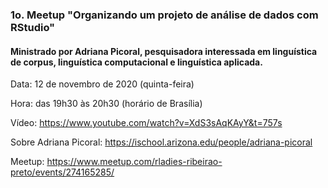 ### 1o. Meetup "Organizando um projeto de análise de dados com RStudio" 
#### Ministrado por Adriana Picoral, pesquisadora interessada em linguística de corpus, linguística computacional e linguística aplicada.

Data: 12 de novembro de 2020 (quinta-feira)

Hora: das 19h30 às 20h30 (horário de Brasília)

Vídeo: https://www.youtube.com/watch?v=XdS3sAqKAyY&t=757s

Sobre Adriana Picoral: https://ischool.arizona.edu/people/adriana-picoral

Meetup: https://www.meetup.com/rladies-ribeirao-preto/events/274165285/  
